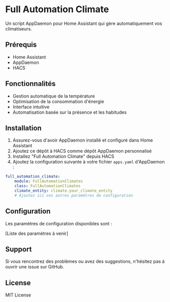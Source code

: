 # Full Automation Climate

Un script AppDaemon pour Home Assistant qui gère automatiquement vos climatiseurs.

## Prérequis

-   Home Assistant
-   AppDaemon
-   HACS

## Fonctionnalités

-   Gestion automatique de la température
-   Optimisation de la consommation d'énergie
-   Interface intuitive
-   Automatisation basée sur la présence et les habitudes

## Installation

1. Assurez-vous d'avoir AppDaemon installé et configuré dans Home Assistant
2. Ajoutez ce dépôt à HACS comme dépôt AppDaemon personnalisé
3. Installez "Full Automation Climate" depuis HACS
4. Ajoutez la configuration suivante à votre fichier `apps.yaml` d'AppDaemon :

```yaml
full_automation_climate:
    module: FullAutomationClimates
    class: FullAutomationClimates
    climate_entity: climate.your_climate_entity
    # Ajoutez ici vos autres paramètres de configuration
```

## Configuration

Les paramètres de configuration disponibles sont :

[Liste des paramètres à venir]

## Support

Si vous rencontrez des problèmes ou avez des suggestions, n'hésitez pas à ouvrir une issue sur GitHub.

## License

MIT License
